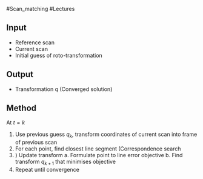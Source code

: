 #Scan_matching #Lectures
## Input 
- Reference scan
- Current scan
- Initial guess of roto-transformation
## Output
- Transformation q (Converged solution)

## Method
At $t=k$ 
1) Use previous guess $q_{k}$, transform coordinates of current scan into frame of previous scan
2) For each point, find closest line segment (Correspondence search
3) )  Update transform
   a. Formulate point to line error objective
   b. Find transform $q_{k+1}$ that minimises objective
4) Repeat until convergence